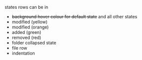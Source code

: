 states rows can be in

- ~~background hover colour for default state~~ and all other states
- modified (yellow)
- modified (orange)
- added (green)
- removed (red)
- folder collapsed state
- file row
- indentation